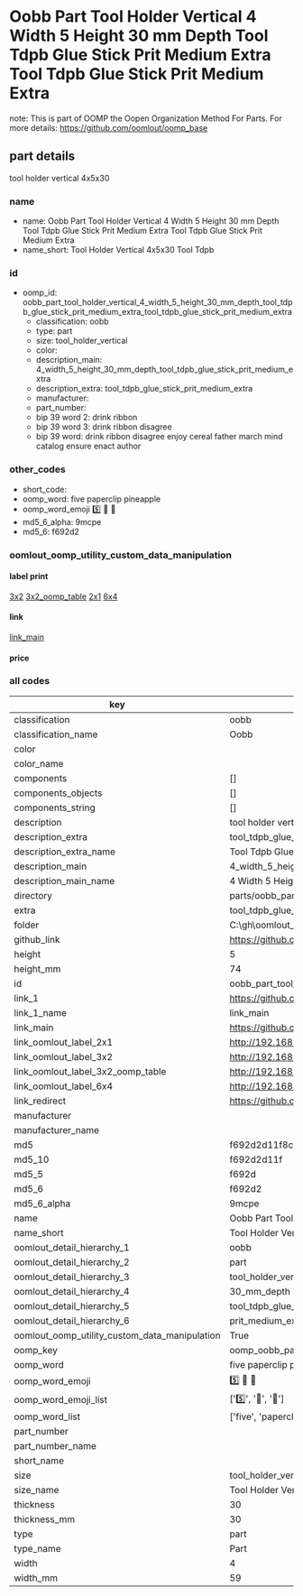 # Oobb Part Tool Holder Vertical 4 Width 5 Height 30 mm Depth Tool Tdpb Glue Stick Prit Medium Extra Tool Tdpb Glue Stick Prit Medium Extra  

note: This is part of OOMP the Oopen Organization Method For Parts. For more details: https://github.com/oomlout/oomp_base

##  part details
  



tool holder vertical 4x5x30



### name
* name: Oobb Part Tool Holder Vertical 4 Width 5 Height 30 mm Depth Tool Tdpb Glue Stick Prit Medium Extra Tool Tdpb Glue Stick Prit Medium Extra
* name_short: Tool Holder Vertical 4x5x30 Tool Tdpb
### id
* oomp_id: oobb_part_tool_holder_vertical_4_width_5_height_30_mm_depth_tool_tdpb_glue_stick_prit_medium_extra_tool_tdpb_glue_stick_prit_medium_extra
  * classification: oobb
  * type: part
  * size: tool_holder_vertical
  * color: 
  * description_main: 4_width_5_height_30_mm_depth_tool_tdpb_glue_stick_prit_medium_extra
  * description_extra: tool_tdpb_glue_stick_prit_medium_extra
  * manufacturer: 
  * part_number: 
  * bip 39 word 2: drink ribbon
  * bip 39 word 3: drink ribbon disagree
  * bip 39 word: drink ribbon disagree enjoy cereal father march mind catalog ensure enact author

### other_codes
* short_code: 
* oomp_word: five paperclip pineapple
* oomp_word_emoji :five: :paperclip: :pineapple:
* md5_6_alpha: 9mcpe
* md5_6: f692d2






### oomlout_oomp_utility_custom_data_manipulation
#### label print
[3x2](http://192.168.1.245:1112/?label=oomp%209mcpe)
[3x2_oomp_table](http://192.168.1.108:1112/?label=oomp%209mcpe)
[2x1](http://192.168.1.242:1112/?label=oomp%209mcpe)
[6x4](http://192.168.1.55:1112/?label=oomp%209mcpe)    

#### link

[link_main](https://github.com/oomlout/oomlout_oobb_version_4_generated_parts/tree/main/navigation_oomp/oobb/part/tool_holder_vertical/4_width_5_height_30_mm_depth_tool_tdpb_glue_stick_prit_medium_extra/tool_tdpb_glue_stick_prit_medium_extra/part)                              

#### price







### all codes 
| key | value |  
| --- | --- |  
| classification | oobb |  
| classification_name | Oobb |  
| color |  |  
| color_name |  |  
| components | [] |  
| components_objects | [] |  
| components_string | [] |  
| description | tool holder vertical 4x5x30 |  
| description_extra | tool_tdpb_glue_stick_prit_medium_extra |  
| description_extra_name | Tool Tdpb Glue Stick Prit Medium Extra |  
| description_main | 4_width_5_height_30_mm_depth_tool_tdpb_glue_stick_prit_medium_extra |  
| description_main_name | 4 Width 5 Height 30 mm Depth Tool Tdpb Glue Stick Prit Medium Extra |  
| directory | parts/oobb_part_tool_holder_vertical_4_width_5_height_30_mm_depth_tool_tdpb_glue_stick_prit_medium_extra_tool_tdpb_glue_stick_prit_medium_extra |  
| extra | tool_tdpb_glue_stick_prit_medium |  
| folder | C:\gh\oomlout_oobb_version_4_generated_parts\parts\oobb_part_tool_holder_vertical_4_width_5_height_30_mm_depth_tool_tdpb_glue_stick_prit_medium_extra_tool_tdpb_glue_stick_prit_medium_extra |  
| github_link | https://github.com/oomlout/oomlout_oomp_part_src/tree/main/parts/oobb_part_tool_holder_vertical_4_width_5_height_30_mm_depth_tool_tdpb_glue_stick_prit_medium_extra_tool_tdpb_glue_stick_prit_medium_extra |  
| height | 5 |  
| height_mm | 74 |  
| id | oobb_part_tool_holder_vertical_4_width_5_height_30_mm_depth_tool_tdpb_glue_stick_prit_medium_extra_tool_tdpb_glue_stick_prit_medium_extra |  
| link_1 | https://github.com/oomlout/oomlout_oobb_version_4_generated_parts/tree/main/navigation_oomp/oobb/part/tool_holder_vertical/4_width_5_height_30_mm_depth_tool_tdpb_glue_stick_prit_medium_extra/tool_tdpb_glue_stick_prit_medium_extra/part |  
| link_1_name | link_main |  
| link_main | https://github.com/oomlout/oomlout_oobb_version_4_generated_parts/tree/main/navigation_oomp/oobb/part/tool_holder_vertical/4_width_5_height_30_mm_depth_tool_tdpb_glue_stick_prit_medium_extra/tool_tdpb_glue_stick_prit_medium_extra/part |  
| link_oomlout_label_2x1 | http://192.168.1.242:1112/?label=oomp%209mcpe |  
| link_oomlout_label_3x2 | http://192.168.1.245:1112/?label=oomp%209mcpe |  
| link_oomlout_label_3x2_oomp_table | http://192.168.1.108:1112/?label=oomp%209mcpe |  
| link_oomlout_label_6x4 | http://192.168.1.55:1112/?label=oomp%209mcpe |  
| link_redirect | https://github.com/oomlout/oomlout_oobb_version_4_generated_parts/tree/main/parts/oobb_tool_holder_vertical_04_05_30_ex_tool_tdpb_glue_stick_prit_medium |  
| manufacturer |  |  
| manufacturer_name |  |  
| md5 | f692d2d11f8cf0f94e92c4aa7dae4218 |  
| md5_10 | f692d2d11f |  
| md5_5 | f692d |  
| md5_6 | f692d2 |  
| md5_6_alpha | 9mcpe |  
| name | Oobb Part Tool Holder Vertical 4 Width 5 Height 30 mm Depth Tool Tdpb Glue Stick Prit Medium Extra Tool Tdpb Glue Stick Prit Medium Extra |  
| name_short | Tool Holder Vertical 4x5x30 Tool Tdpb |  
| oomlout_detail_hierarchy_1 | oobb |  
| oomlout_detail_hierarchy_2 | part |  
| oomlout_detail_hierarchy_3 | tool_holder_vertical |  
| oomlout_detail_hierarchy_4 | 30_mm_depth |  
| oomlout_detail_hierarchy_5 | tool_tdpb_glue_stick |  
| oomlout_detail_hierarchy_6 | prit_medium_extra |  
| oomlout_oomp_utility_custom_data_manipulation | True |  
| oomp_key | oomp_oobb_part_tool_holder_vertical_4_width_5_height_30_mm_depth_tool_tdpb_glue_stick_prit_medium_extra_tool_tdpb_glue_stick_prit_medium_extra |  
| oomp_word | five paperclip pineapple |  
| oomp_word_emoji | :five: :paperclip: :pineapple: |  
| oomp_word_emoji_list | [':five:', ':paperclip:', ':pineapple:'] |  
| oomp_word_list | ['five', 'paperclip', 'pineapple'] |  
| part_number |  |  
| part_number_name |  |  
| short_name |  |  
| size | tool_holder_vertical |  
| size_name | Tool Holder Vertical |  
| thickness | 30 |  
| thickness_mm | 30 |  
| type | part |  
| type_name | Part |  
| width | 4 |  
| width_mm | 59 |  
